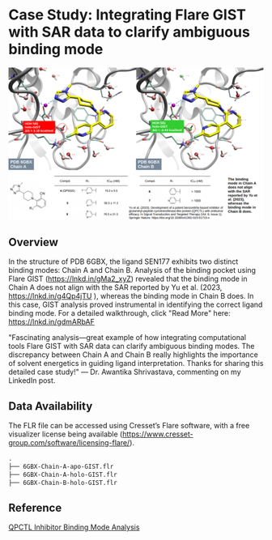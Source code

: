 # Case Study: Integrating Flare GIST with SAR data to clarify ambiguous binding mode
<img src="https://github.com/gkxiao/waters/blob/main/PDB-6GBX/Chain-A-and-B-holo-GIST-Results.png">

## Overview

In the structure of PDB 6GBX, the ligand SEN177 exhibits two distinct binding modes: Chain A and Chain B. Analysis of the binding pocket using Flare GIST (https://lnkd.in/gMa2_xyZ) revealed that the binding mode in Chain A does not align with the SAR reported by Yu et al. (2023, https://lnkd.in/g4Qp4jTU ), whereas the binding mode in Chain B does. In this case, GIST analysis proved instrumental in identifying the correct ligand binding mode. For a detailed walkthrough, click "Read More" here: https://lnkd.in/gdmARbAF

"Fascinating analysis—great example of how integrating computational tools Flare GIST with SAR data can clarify ambiguous binding modes. The discrepancy between Chain A and Chain B really highlights the importance of solvent energetics in guiding ligand interpretation. Thanks for sharing this detailed case study!" — Dr. Awantika Shrivastava, commenting on my LinkedIn post.

## Data Availability
The FLR file can be accessed using Cresset’s Flare software, with a free visualizer license being available (https://www.cresset-group.com/software/licensing-flare/).
```
.
├── 6GBX-Chain-A-apo-GIST.flr
├── 6GBX-Chain-A-holo-GIST.flr
├── 6GBX-Chain-B-holo-GIST.flr
```
## Reference

[QPCTL Inhibitor Binding Mode Analysis](http://blog.molcalx.com.cn/2024/02/04/qpctl-inhibitor.html#holo-gist)
